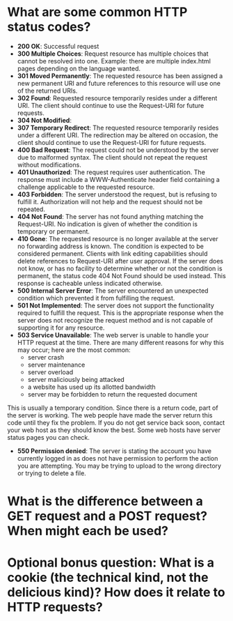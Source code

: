 # What are some common HTTP status codes?
* **200 OK**: Successful request
* **300 Multiple Choices**: Request resource has multiple choices that cannot be resolved into one.  Example: there are multiple index.html pages depending on the language wanted.
* **301 Moved Permanently**: The requested resource has been assigned a new permanent URI and future references to this resource will use one of the returned URIs.
* **302 Found**: Requested resource temporarily resides under a different URI.  The client should continue to use the Request-URI for future requests.
* **304 Not Modified**: 
* **307 Temporary Redirect**: The requested resource temporarily resides under a different URI.  The redirection may be altered on occasion, the client should continue to use the Request-URI for future requests.  
* **400 Bad Request**: The request could not be understood by the server due to malformed syntax.  The client should not repeat the request without modifications. 
* **401 Unauthorized**: The request requires user authentication.  The response must include a WWW-Authenticate header field containing a challenge applicable to the requested resource.
* **403 Forbidden**: The server understood the request, but is refusing to fulfill it.  Authorization will not help and the request should not be repeated.
* **404 Not Found**: The server has not found anything matching the Request-URI.  No indication is given of whether the condition is temporary or permanent.
* **410 Gone**: The requested resource is no longer available at the server no forwarding address is known.  The condition is expected to be considered permanent.  Clients with link editing capabilities should delete references to Request-URI after user approval.  If the server does not know, or has no facility to determine whether or not the condition is permanent, the status code 404 Not Found should be used instead.  This response is cacheable unless indicated otherwise.
* **500 Internal Server Error**: The server encountered an unexpected condition which prevented it from fulfilling the request.
* **501 Not Implemented**: The server does not support the functionality required to fulfill the request.  This is the appropriate response when the server does not recognize the request method and is not capable of supporting it for any resource.
* **503 Service Unavailable**: The web server is unable to handle your HTTP request at the time.  There are many different reasons for why this may occur; here are the most common:
  * server crash
  * server maintenance
  * server overload
  * server maliciously being attacked
  * a website has used up its allotted bandwidth
  * server may be forbidden to return the requested document  
  
This is usually a temporary condition.  Since there is a return code, part of the server is working.  The web people have made the server return this code until they fix the problem.
If you do not get service back soon, contact your web host as they should know the best.  Some web hosts have server status pages you can check.
* **550 Permission denied**: The server is stating the account you have currently logged in as does not have permission to perform the action you are attempting.  You may be trying to upload to the wrong directory or trying to delete a file.

# What is the difference between a GET request and a POST request? When might each be used?


# Optional bonus question: What is a cookie (the technical kind, not the delicious kind)? How does it relate to HTTP requests?